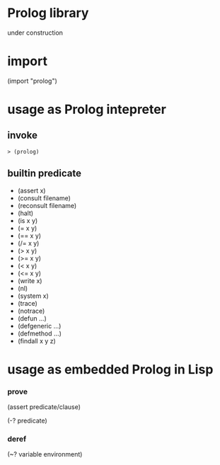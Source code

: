 # Prolog library
under construction

# import
(import "prolog")

# usage as Prolog intepreter

## invoke 
```
> (prolog)
```

## builtin predicate

- (assert x)
- (consult filename)
- (reconsult filename)
- (halt)
- (is x y)
- (= x y)
- (== x y)
- (/= x y)
- (> x y)
- (>= x y)
- (< x y)
- (<= x y)
- (write x)
- (nl)
- (system x)
- (trace)
- (notrace)
- (defun ...)
- (defgeneric ...)
- (defmethod ...)
- (findall x y z)


# usage as embedded Prolog in Lisp

### prove

(assert predicate/clause)

(-? predicate)

### deref
(~? variable environment)